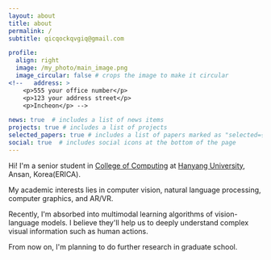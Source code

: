 ```yaml
---
layout: about
title: about
permalink: /
subtitle: qicqockqvgiq@gmail.com

profile:
  align: right
  image: /my_photo/main_image.png
  image_circular: false # crops the image to make it circular
<!--   address: >
    <p>555 your office number</p>
    <p>123 your address street</p>
    <p>Incheon</p> -->

news: true  # includes a list of news items
projects: true # includes a list of projects
selected_papers: true # includes a list of papers marked as "selected={true}"
social: true  # includes social icons at the bottom of the page
---
```


<!-- Write your biography here. Tell the world about yourself. Link to your favorite [subreddit](http://reddit.com). You can put a picture in, too. The code is already in, just name your picture `prof_pic.jpg` and put it in the `img/` folder.

Put your address / P.O. box / other info right below your picture. You can also disable any these elements by editing `profile` property of the YAML header of your `_pages/about.md`. Edit `_bibliography/papers.bib` and Jekyll will render your [publications page](/al-folio/publications/) automatically.

Link to your social media connections, too. This theme is set up to use [Font Awesome icons](http://fortawesome.github.io/Font-Awesome/) and [Academicons](https://jpswalsh.github.io/academicons/). -->

Hi! I'm a senior student in <a href='https://www.hanyang.ac.kr/web/eng'>College of Computing</a> at <a href='https://www.hanyang.ac.kr/web/eng'>Hanyang University</a>, Ansan, Korea(ERICA).

<p class="font-weight-bold">My academic interests lies in computer vision, natural language processing, computer graphics, and AR/VR.</p>

Recently, I'm absorbed into multimodal learning algorithms of vision-language models. I believe they'll help us to deeply understand complex visual information such as human actions. 

From now on, I'm planning to do further research in graduate school.
